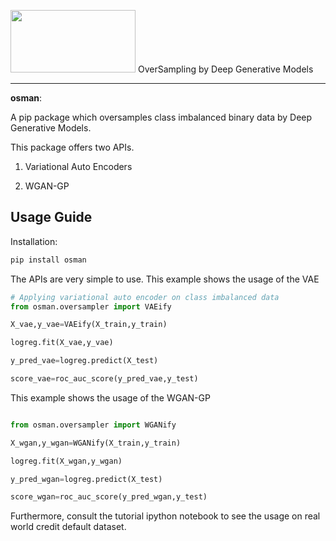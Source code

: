 <img src="https://github.com/rajoy99/osman/blob/main/OsmanLogo.png" width="200" height="100" /> OverSampling by Deep Generative Models 

---

**osman**: 


A pip package which oversamples class imbalanced binary data by Deep Generative Models. 

This package offers two APIs. 

1) Variational Auto Encoders 

2) WGAN-GP

**Usage Guide**
---

Installation:

```python
pip install osman
```

The APIs are very simple to use. This example shows the usage of the VAE 

```python
# Applying variational auto encoder on class imbalanced data 
from osman.oversampler import VAEify 

X_vae,y_vae=VAEify(X_train,y_train)

logreg.fit(X_vae,y_vae)

y_pred_vae=logreg.predict(X_test)

score_vae=roc_auc_score(y_pred_vae,y_test)


```
This example shows the usage of the WGAN-GP

```python

from osman.oversampler import WGANify

X_wgan,y_wgan=WGANify(X_train,y_train)

logreg.fit(X_wgan,y_wgan)

y_pred_wgan=logreg.predict(X_test)

score_wgan=roc_auc_score(y_pred_wgan,y_test)
```

Furthermore, consult the tutorial ipython notebook to see the usage on real world credit default dataset.
